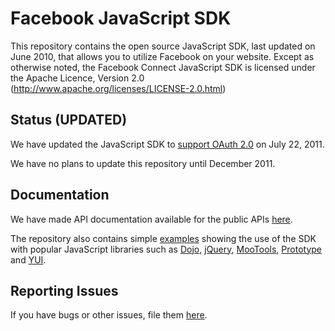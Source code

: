 Facebook JavaScript SDK
===============================

This repository contains the open source JavaScript SDK, last updated on June 2010, that allows you to
utilize Facebook on your website. Except as otherwise noted, the Facebook
Connect JavaScript SDK is licensed under the Apache Licence, Version 2.0
(http://www.apache.org/licenses/LICENSE-2.0.html)

Status (UPDATED)
------
We have updated the JavaScript SDK to [support OAuth 2.0][post] on July 22, 2011.

We have no plans to update this repository until December 2011. 

[post]: https://developers.facebook.com/blog/post/525/

Documentation
-------------

We have made API documentation available for the public APIs [here][docs]. 

The repository also contains simple [examples][examples] showing the use of the
SDK with popular JavaScript libraries such as [Dojo][Dojo], [jQuery][jQuery],
[MooTools][MooTools], [Prototype][Prototype] and [YUI][YUI].

[docs]: http://developers.facebook.com/docs/reference/javascript/ "Public API Documentation"
[Dojo]: http://www.dojotoolkit.org/
[jQuery]: http://jquery.com/
[MooTools]: http://mootools.net/
[Prototype]: http://prototypejs.org/
[YUI]: http://developer.yahoo.com/yui/
[changelog]: http://github.com/facebook/connect-js/tree/master/changelog.md
[examples]: http://github.com/facebook/connect-js/tree/master/examples/

Reporting Issues
--------

If you have bugs or other issues, file them [here][issues].

[issues]: http://bugs.developers.facebook.net/enter_bug.cgi?product=SDKs
